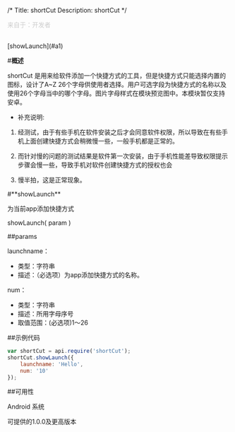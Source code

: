 /*
Title: shortCut
Description: shortCut
*/

<p style="color: #ccc;margin-bottom: 30px;">来自于：开发者</p>

<div class="outline">
[showLaunch](#a1)

</div>

#**概述**

shortCut 是用来给软件添加一个快捷方式的工具，但是快捷方式只能选择内置的图标，设计了A~Z 26个字母供使用者选择。用户可选字段为快捷方式的名称以及使用26个字母当中的哪个字母。图片字母样式在模块预览图中。本模块暂仅支持安卓。


- 补充说明:

  
1. 经测试，由于有些手机在软件安装之后才会同意软件权限，所以导致在有些手机上面创建快捷方式会稍微慢一些，一般手机都是正常的。

2. 而针对慢的问题的测试结果是软件第一次安装，由于手机性能差导致权限提示步骤会慢一些，导致手机对软件创建快捷方式的授权也会
3. 慢半拍，这是正常现象。

    
<div id="a1"></div>
#**showLaunch**

为当前app添加快捷方式

showLaunch( param )

##params

launchname：

- 类型：字符串
- 描述：（必选项）为app添加快捷方式的名称。

num：

- 类型：字符串
- 描述：所用字母序号
- 取值范围：(必选项)1～26


##示例代码

```js
var shortCut = api.require('shortCut');
shortCut.showLaunch({
    launchname: 'Hello', 
    num: '10'
});
```

##可用性

Android 系统

可提供的1.0.0及更高版本
